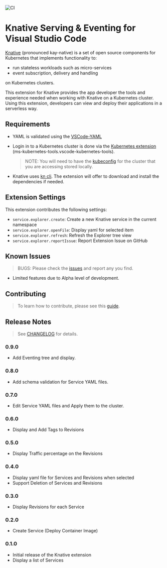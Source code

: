 ![CI](https://github.com/talamer/vscode-knative/workflows/CI/badge.svg)

# Knative Serving & Eventing for Visual Studio Code

[Knative](https://knative.tips/intro/knative/) (pronounced kay-native) is a set of open source components for Kubernetes that implements functionality to:

  * run stateless workloads such as micro-services
  * event subscription, delivery and handling

on Kubernetes clusters.

This extension for Knative provides the app developer the tools and experience needed when working with Knative on a Kubernetes cluster. Using this extension, developers can view and deploy their applications in a serverless way.

<!-- ## Features

Describe specific features of your extension including screenshots of your extension in action. Image paths are relative to this README file.

For example if there is an image subfolder under your extension project workspace:

\!\[feature X\]\(images/feature-x.png\)

> Tip: Many popular extensions utilize animations. This is an excellent way to show off your extension! We recommend short, focused animations that are easy to follow. -->

## Requirements

* YAML is validated using the [VSCode-YAML](https://marketplace.visualstudio.com/items?itemName=redhat.vscode-yaml)
  
* Login in to a Kubernetes cluster is done via the [Kubernetes extension](https://marketplace.visualstudio.com/items?itemName=ms-kubernetes-tools.vscode-kubernetes-tools) (ms-kubernetes-tools.vscode-kubernetes-tools). 

  > NOTE: You will need to have the [kubeconfig](https://kubernetes.io/docs/concepts/configuration/organize-cluster-access-kubeconfig/#the-kubeconfig-environment-variable) for the cluster that you are accessing stored locally.

*  Knative uses [kn cli](https://github.com/knative/client). The extension will offer to download and install the dependencies if needed.

## Extension Settings

This extension contributes the following settings:

* `service.explorer.create`: Create a new Knative service in the current namespace
* `service.explorer.openFile`: Display yaml for selected item
* `service.explorer.refresh`: Refresh the Explorer tree view
* `service.explorer.reportIssue`: Report Extension Issue on GitHub

## Known Issues

> BUGS: Please check the [issues](https://github.com/redhat-developer/vscode-knative/issues) and report any you find.
* Limited features due to Alpha level of development.

## Contributing

> To learn how to contribute, please see this [guide](https://github.com/redhat-developer/vscode-knative/blob/main/CONTRIBUTING.md).

## Release Notes

> See [CHANGELOG](CHANGELOG.md) for details.

### 0.9.0

-  Add Eventing tree and display.

### 0.8.0

-  Add schema validation for Service YAML files.

### 0.7.0

- Edit Service YAML files and Apply them to the cluster.

### 0.6.0

- Display and Add Tags to Revisions

### 0.5.0

- Display Traffic percentage on the Revisions

### 0.4.0

- Display yaml file for Services and Revisions when selected
- Support Deletion of Services and Revisions

### 0.3.0

- Display Revisions for each Service

### 0.2.0

- Create Service (Deploy Container Image)

### 0.1.0

- Initial release of the Knative extension
- Display a list of Services
